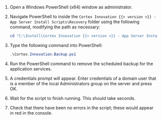 
1. Open a Windows PowerShell (x64) window as administrator.
1. Navigate PowerShell to inside the `Cortex Innovation {{< version >}} - App Server Install Scripts\Recovery` folder using the following command, modifying the path as necessary:

    ```powershell
    cd "C:\Install\Cortex Innovation {{< version >}} - App Server Install Scripts\Recovery"
    ```

1. Type the following command into PowerShell:

    ```powershell
    .\Cortex.Innovation.Backup.ps1
    ```

1. Run the PowerShell command to remove the scheduled backup for the application services.
1. A credentials prompt will appear. Enter credentials of a domain user that is a member of the local Administrators group on the server and press OK.
1. Wait for the script to finish running. This should take seconds.
1. Check that there have been no errors in the script; these would appear in red in the console.